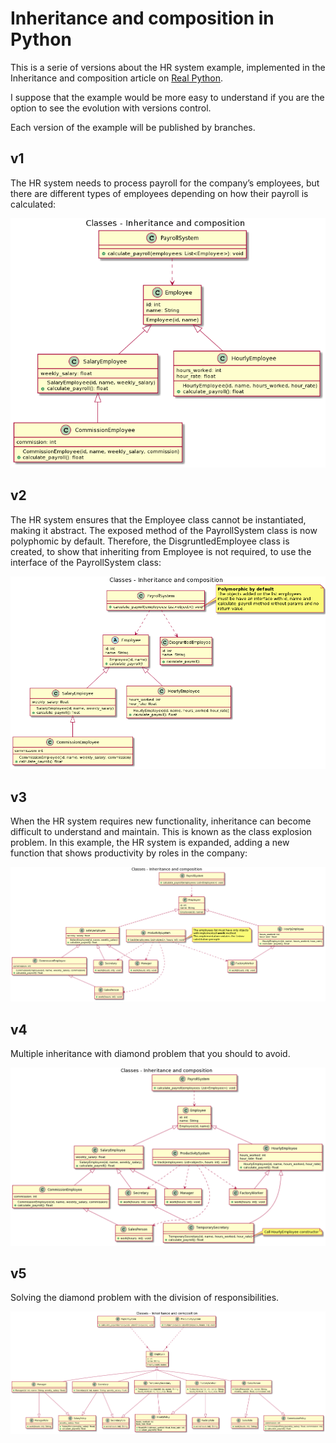 # Inheritance and composition in Python
This is a serie of versions about the HR system example, implemented in the Inheritance and composition article on [Real Python](https://realpython.com/inheritance-composition-python/#what-are-inheritance-and-composition).

I suppose that the example would be more easy to understand if you are the option to see the evolution with versions control.

Each version of the example will be published by branches.

## v1
The HR system needs to process payroll for the company’s employees, but there are different types of employees depending on how their payroll is calculated:

![UML diagram class of v1 HR system](./uml/v1/class_diagram.png)

## v2
The HR system ensures that the Employee class cannot be instantiated, making it abstract. The exposed method of the PayrollSystem class is now polyphomic by default. Therefore, the DisgruntledEmployee class is created, to show that inheriting from Employee is not required, to use the interface of the PayrollSystem class:

![UML diagram class of v2 HR system](./uml/v2/class_diagram.png)

## v3
When the HR system requires new functionality, inheritance can become difficult to understand and maintain. This is known as the class explosion problem. In this example, the HR system is expanded, adding a new function that shows productivity by roles in the company:

![UML diagram class of v3 HR system](./uml/v3/class_diagram.png)

## v4
Multiple inheritance with diamond problem that you should to avoid.

![UML diagram class of v4 HR system](./uml/v4/class_diagram.png)

## v5
Solving the diamond problem with the division of responsibilities.

![UML diagram class of v5 HR system](./uml/v5/class_diagram.png)